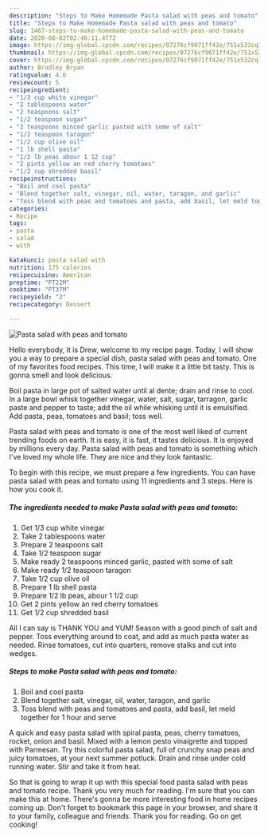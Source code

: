 ```yaml
---
description: "Steps to Make Homemade Pasta salad with peas and tomato"
title: "Steps to Make Homemade Pasta salad with peas and tomato"
slug: 1467-steps-to-make-homemade-pasta-salad-with-peas-and-tomato
date: 2020-08-02T02:48:11.477Z
image: https://img-global.cpcdn.com/recipes/07276cf9071ff42e/751x532cq70/pasta-salad-with-peas-and-tomato-recipe-main-photo.jpg
thumbnail: https://img-global.cpcdn.com/recipes/07276cf9071ff42e/751x532cq70/pasta-salad-with-peas-and-tomato-recipe-main-photo.jpg
cover: https://img-global.cpcdn.com/recipes/07276cf9071ff42e/751x532cq70/pasta-salad-with-peas-and-tomato-recipe-main-photo.jpg
author: Bradley Bryan
ratingvalue: 4.6
reviewcount: 5
recipeingredient:
- "1/3 cup white vinegar"
- "2 tablespoons water"
- "2 teaspoons salt"
- "1/2 teaspoon sugar"
- "2 teaspoons minced garlic pasted with some of salt"
- "1/2 teaspoon taragon"
- "1/2 cup olive oil"
- "1 lb shell pasta"
- "1/2 lb peas abour 1 12 cup"
- "2 pints yellow an red cherry tomatoes"
- "1/2 cup shredded basil"
recipeinstructions:
- "Boil and cool pasta"
- "Blend together salt, vinegar, oil, water, taragon, and garlic"
- "Toss blend with peas and tomatoes and pasta, add basil, let meld together for 1 hour and serve"
categories:
- Recipe
tags:
- pasta
- salad
- with

katakunci: pasta salad with 
nutrition: 175 calories
recipecuisine: American
preptime: "PT22M"
cooktime: "PT37M"
recipeyield: "2"
recipecategory: Dessert

---
```



![Pasta salad with peas and tomato](https://img-global.cpcdn.com/recipes/07276cf9071ff42e/751x532cq70/pasta-salad-with-peas-and-tomato-recipe-main-photo.jpg)

Hello everybody, it is Drew, welcome to my recipe page. Today, I will show you a way to prepare a special dish, pasta salad with peas and tomato. One of my favorites food recipes. This time, I will make it a little bit tasty. This is gonna smell and look delicious.

Boil pasta in large pot of salted water until al dente; drain and rinse to cool. In a large bowl whisk together vinegar, water, salt, sugar, tarragon, garlic paste and pepper to taste; add the oil while whisking until it is emulsified. Add pasta, peas, tomatoes and basil; toss well.

Pasta salad with peas and tomato is one of the most well liked of current trending foods on earth. It is easy, it is fast, it tastes delicious. It is enjoyed by millions every day. Pasta salad with peas and tomato is something which I've loved my whole life. They are nice and they look fantastic.


To begin with this recipe, we must prepare a few ingredients. You can have pasta salad with peas and tomato using 11 ingredients and 3 steps. Here is how you cook it.

<!--inarticleads1-->

##### The ingredients needed to make Pasta salad with peas and tomato:

1. Get 1/3 cup white vinegar
1. Take 2 tablespoons water
1. Prepare 2 teaspoons salt
1. Take 1/2 teaspoon sugar
1. Make ready 2 teaspoons minced garlic, pasted with some of salt
1. Make ready 1/2 teaspoon taragon
1. Take 1/2 cup olive oil
1. Prepare 1 lb shell pasta
1. Prepare 1/2 lb peas, abour 1 1/2 cup
1. Get 2 pints yellow an red cherry tomatoes
1. Get 1/2 cup shredded basil


All I can say is THANK YOU and YUM! Season with a good pinch of salt and pepper. Toss everything around to coat, and add as much pasta water as needed. Rinse tomatoes, cut into quarters, remove stalks and cut into wedges. 

<!--inarticleads2-->

##### Steps to make Pasta salad with peas and tomato:

1. Boil and cool pasta
1. Blend together salt, vinegar, oil, water, taragon, and garlic
1. Toss blend with peas and tomatoes and pasta, add basil, let meld together for 1 hour and serve


A quick and easy pasta salad with spiral pasta, peas, cherry tomatoes, rocket, onion and basil. Mixed with a lemon pesto vinaigrette and topped with Parmesan. Try this colorful pasta salad, full of crunchy snap peas and juicy tomatoes, at your next summer potluck. Drain and rinse under cold running water. Stir and take it from heat. 

So that is going to wrap it up with this special food pasta salad with peas and tomato recipe. Thank you very much for reading. I'm sure that you can make this at home. There's gonna be more interesting food in home recipes coming up. Don't forget to bookmark this page in your browser, and share it to your family, colleague and friends. Thank you for reading. Go on get cooking!
